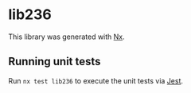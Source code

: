 # lib236

This library was generated with [Nx](https://nx.dev).


## Running unit tests

Run `nx test lib236` to execute the unit tests via [Jest](https://jestjs.io).


